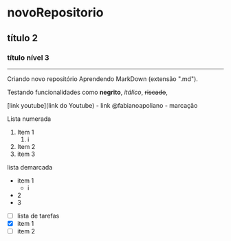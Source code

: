 # novoRepositorio
## título 2
### título nível 3
---
 Criando novo repositório
Aprendendo MarkDown (extensão ".md").

Testando funcionalidades como **negrito**, *itálico*, ~~riscado~~, 

[link youtube](link do Youtube) - link
@fabianoapoliano - marcação 

Lista numerada 
1. Item 1
   1. i
3. Item 2
4. item 3

lista demarcada
* item 1
   * i
* 2
* 3


- [ ] lista de tarefas
- [X] item 1
- [ ] item 2
